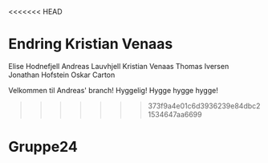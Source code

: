 <<<<<<< HEAD

Endring Kristian Venaas
=======
Elise Hodnefjell
Andreas Lauvhjell
Kristian Venaas
Thomas Iversen
Jonathan Hofstein
Oskar Carton

Velkommen til Andreas' branch! Hyggelig! Hygge hygge hygge!
>>>>>>> 373f9a4e01c6d3936239e84dbc21534647aa6699
# Gruppe24
